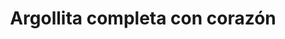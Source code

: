---
title: Argollita completa con corazón
date: 
draft: false

# descripcion
description : Argolla de plata con microcubic. Corazón móvil colgante.

materials: Plata 925

color: Plateado

dimensions: 1,3 diam 0,2 ancho

code: 01-11-0349

type: "Aros"

categories: []

# Images
# first image will be shown in the product page
images:
  # - image: "images/path_to_image"
  # La ubicacion de las imagenes es imagenes/Aros/Aros.Argollas/01-11-0349-argollita-completa-con-corazon
  - image: "./images/aros/argollas/01-11-0349-argollita-completa-con-corazon_a.JPG"
  - image: "./images/aros/argollas/01-11-0349-argollita-completa-con-corazon_b.JPG"
---